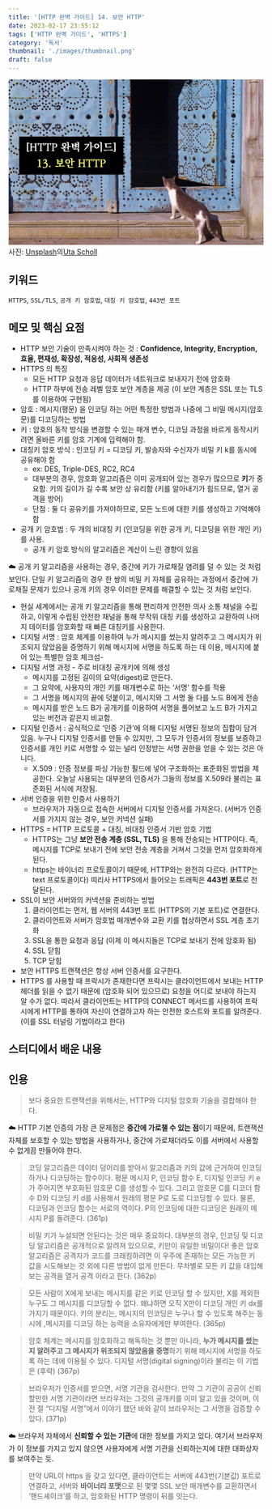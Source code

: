 ```yaml
---
title: '[HTTP 완벽 가이드] 14. 보안 HTTP'
date: 2023-02-17 23:55:12
tags: ['HTTP 완벽 가이드', 'HTTPS']
category: '독서'
thumbnail: './images/thumbnail.png'
draft: false
---
```


<div class="unsplash-wrapper">
<img class="unsplash-thumbnail-image" alt="thumbnail" src="./images/thumbnail.png" />
<div class="unsplash-author">
사진: <a href="https://unsplash.com/ko/%EC%82%AC%EC%A7%84/W-bi51DgwYQ?utm_source=unsplash&utm_medium=referral&utm_content=creditCopyText">Unsplash</a>의<a href="https://unsplash.com/@uta_scholl?utm_source=unsplash&utm_medium=referral&utm_content=creditCopyText">Uta Scholl</a>

## 키워드

`HTTPS`, `SSL/TLS`, `공개 키 암호법`, `대칭 키 암호법`, `443번 포트`

## 메모 및 핵심 요점

- HTTP 보안 기술이 만족시켜야 하는 것 : **Confidence, Integrity, Encryption, 효율, 편재성, 확장성, 적응성, 사회적 생존성**
- HTTPS 의 특징
  - 모든 HTTP 요청과 응답 데이터가 네트워크로 보내지기 전에 암호화
  - HTTP 하부에 전송 레벨 암호 보안 계층을 제공 (이 보안 계층은 SSL 또는 TLS를 이용하여 구현됨)
- 암호 : 메시지(평문) 을 인코딩 하는 어떤 특정한 방법과 나중에 그 비밀 메시지(암호문)를 디코딩하는 방법
- 키 : 암호의 동작 방식을 변경할 수 있는 매개 변수, 디코딩 과정을 바르게 동작시키려면 올바른 키를 암호 기계에 입력해야 함.
- 대칭키 암호 방식 : 인코딩 키 = 디코딩 키, 발송자와 수신자가 비밀 키 k를 동시에 공유해야 함
  - ex: DES, Triple-DES, RC2, RC4
  - 대부분의 경우, 암호화 알고리즘은 이미 공개되어 있는 경우가 많으므로 **키**가 중요함. 키의 길이가 길 수록 보안 상 유리함 (키를 알아내기가 힘드므로, 열거 공격을 방어)
  - 단점 : 둘 다 공유키를 가져야하므로, 모든 노드에 대한 키를 생성하고 기억해야 함
- 공개 키 암호법 : 두 개의 비대칭 키 (인코딩을 위한 공개 키, 디코딩을 위한 개인 키)를 사용.
  - 공개 키 암호 방식의 알고리즘은 계산이 느린 경향이 있음

☁️ 공개 키 알고리즘을 사용하는 경우, 중간에 키가 가로채질 염려를 덜 수 있는 것 처럼 보인다. 단일 키 알고리즘의 경우 한 쌍의 비밀 키 자체를 공유하는 과정에서 중간에 가로채질 문제가 있으나 공개 키의 경우 이러한 문제를 해결할 수 있는 것 처럼 보인다.

- 현실 세계에서는 공개 키 알고리즘을 통해 편리하게 안전한 의사 소통 채널을 수립하고, 이렇게 수립된 안전한 채널을 통해 무작위 대칭 키를 생성하고 교환하여 나머지 데이터를 암호화할 때 빠른 대칭키를 사용한다.
- 디지털 서명 : 암호 체계를 이용하여 누가 메시지를 썼는지 알려주고 그 메시지가 위조되지 않았음을 증명하기 위해 메시지에 서명을 하도록 하는 데 이용, 메시지에 붙어 있는 특별한 암호 체크섬-
- 디지털 서명 과정 - 주로 비대칭 공개키에 의해 생성
  - 메시지를 고정된 길이의 요약(digest)로 만든다.
  - 그 요약에, 사용자의 개인 키를 매개변수로 하는 ‘서명’ 함수를 적용
  - 그 서명을 메시지의 끝에 덧붙이고, 메시지와 그 서명 둘 다를 노드 B에게 전송
  - 메시지를 받은 노드 B가 공개키를 이용하여 서명을 풀어보고 노드 B가 가지고 있는 버전과 같은지 비교함.
- 디지털 인증서 : 공식적으로 ‘인증 기관’에 의해 디지털 서명된 정보의 집합이 담겨 있음. 누구나 디지털 인증서를 만들 수 있지만, 그 모두가 인증서의 정보를 보증하고 인증서를 개인 키로 서명할 수 있는 널리 인정받는 서명 권한을 얻을 수 있는 것은 아니다.
  - X.509 : 인증 정보를 파싱 가능한 필드에 넣어 구조화하는 표준화된 방법을 제공한다. 오늘날 사용되는 대부분의 인증서가 그들의 정보를 X.509라 불리는 표준화된 서식에 저장됨.
- 서버 인증을 위한 인증서 사용하기
  - 브라우저가 자동으로 접속한 서버에서 디지털 인증서를 가져온다. (서버가 인증서를 가지지 않는 경우, 보안 커넥션 실패)
- HTTPS = HTTP 프로토콜 + 대칭, 비대칭 인증서 기반 암호 기법
  - HTTPS는 그냥 **보안 전송 계층 (SSL, TLS)** 을 통해 전송되는 HTTP이다. 즉, 메시지를 TCP로 보내기 전에 보안 전송 계층을 거쳐서 그것을 먼저 암호화하게 된다.
  - https는 바이너리 프로토콜이기 때문에, HTTP와는 완전히 다르다. (HTTP는 text 프로토콜이다) 띠리사 HTTPS에서 들어오는 트래픽은 **443번 포트**로 전달된다.
- SSL이 보안 서버와의 커넥션을 준비하는 방법
  1. 클라이언트는 먼저, 웹 서버의 443번 포트 (HTTPS의 기본 포트)로 연결한다.
  2. 클라이언트와 서버가 암호법 매개변수와 교환 키를 협상하면서 SSL 계층 초기화
  3. SSL을 통한 요청과 응답 (이제 이 메시지들은 TCP로 보내기 전에 암호화 됨)
  4. SSL 닫힘
  5. TCP 닫힘
- 보안 HTTPS 트랜잭션은 항상 서버 인증서를 요구한다.
- HTTPS 를 사용할 때 프락시가 존재한다면 프락시는 클라이언트에서 보내는 HTTP 헤더를 읽을 수 없기 때문에 (암호화 되어 있으므로) 요청을 어디로 보내야 하는지 알 수가 없다. 따라서 클라이언트는 HTTP의 CONNECT 메서드를 사용하여 프락시에게 HTTP를 통하여 자신이 연결하고자 하는 안전한 호스트와 포트를 알려준다. (이를 SSL 터널링 기법이라고 한다)

## 스터디에서 배운 내용

## 인용

> 보다 중요한 트랜잭션을 위해서는, HTTP와 디지털 암호화 기술을 결합해야 한다.

☁️ HTTP 기본 인증의 가장 큰 문제점은 **중간에 가로챌 수 있는 점**이기 때문에, 트랜잭션 자체를 보호할 수 있는 방법을 사용하거나, 중간에 가로채더라도 이를 서버에서 사용할 수 없게끔 만들어야 한다.

> 코딩 알고리즘은 데이터 덩어리를 받아서 알고리즘과 키의 값에 근거하여 인코딩하거나 디코딩하는 함수이다.
> 평문 메시지 P, 인코딩 함수 E, 디지털 인코딩 키 e가 주어지면 부호화된 암호문 C를 생성할 수 있다. 그리고 암호문 C를 디코더 함수 D와 디코딩 키 d를 사용해서 원래의 평문 P로 도로 디코딩할 수 있다. 물론, 디코딩과 인코딩 함수는 서로의 역이다. P의 인코딩에 대한 디코딩은 원래의 메시지 P를 돌려준다. (361p)

> 비밀 키가 누설되면 안된다는 것은 매우 중요하다. 대부분의 경우, 인코딩 및 디코딩 알고리즘은 공개적으로 알려져 있으므로, 키만이 유일한 비밀이다! 좋은 암호 알고리즘은 공격자가 코드를 크래킹하려면 이 우주에 존재하는 모든 가능한 키 값을 시도해보는 것 외에 다른 방법이 없게 만든다. 무차별로 모든 키 값을 대입해보는 공격을 열거 공격 이라고 한다. (362p)

> 모든 사람이 X에게 보내는 메시지를 같은 키로 인코딩 할 수 있지만, X를 제외한 누구도 그 메시지를 디코딩할 수 없다. 왜냐하면 오직 X만이 디코딩 개인 키 dx를 가지기 때문이다. 키의 분리는, 메시지의 인코딩은 누구나 할 수 있도록 해주는 동시에 ,메시지를 디코딩 하는 능력을 소유자에게만 부여한다. (365p)

> 암호 체계는 메시지를 암호화하고 해독하는 것 뿐만 아니라, **누가 메시지를 썼는지 알려주고 그 메시지가 위조되지 않았음을 증명**하기 위해 메시지에 서명을 하도록 하는 데에 이용될 수 있다. 디지털 서명(digital signing)이라 불리는 이 기법은 (후략) (367p)

> 브라우저가 인증서를 받으면, 서명 기관을 검사한다. 만약 그 기관이 공공이 신뢰할만한 서명 기관이라면 브라우저는 그것의 공개키를 이미 알고 있을 것이며, 이전 절 “디지털 서명”에서 이야기 했던 바와 같이 브라우저는 그 서명을 검증할 수 있다. (371p)

☁️ 브라우저 자체에서 **신뢰할 수 있는 기관**에 대한 정보를 가지고 있다. 여기서 브라우저가 이 정보를 가지고 있지 않으면 사용자에게 서명 기관을 신뢰하는지에 대한 대화상자를 보여주는 듯.

> 만약 URL이 https 을 갖고 있다면, 클라이언트는 서버에 443번(기본값) 포트로 연결하고, 서버와 **바이너리 포맷**으로 된 몇몇 SSL 보안 매개변수를 교환하면서 ‘핸드셰이크’를 하고, 암호화된 HTTP 명령이 뒤를 잇는다.
